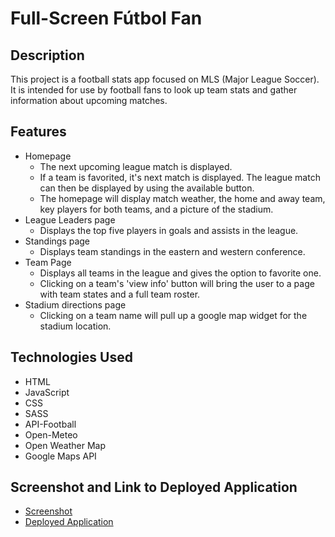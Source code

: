 # Full-Screen Fútbol Fan

## Description
This project is a football stats app focused on MLS (Major League Soccer). It is intended for use by football fans to look up team stats and gather information about upcoming matches.

## Features
* Homepage
    * The next upcoming league match is displayed.
    * If a team is favorited, it's next match is displayed. The league match can then be displayed by using the available button.
    * The homepage will display match weather, the home and away team, key players for both teams, and a picture of the stadium.
* League Leaders page
    * Displays the top five players in goals and assists in the league.
* Standings page
    * Displays team standings in the eastern and western conference.
* Team Page
    * Displays all teams in the league and gives the option to favorite one.
    * Clicking on a team's 'view info' button will bring the user to a page with team states and a full team roster.
* Stadium directions page
    * Clicking on a team name will pull up a google map widget for the stadium location.

## Technologies Used
* HTML
* JavaScript
* CSS
* SASS
* API-Football 
* Open-Meteo
* Open Weather Map
* Google Maps API


## Screenshot and Link to Deployed Application
* [Screenshot](./assets/screenshot.png)
* [Deployed Application](https://blackshane.github.io/super-team-project/)